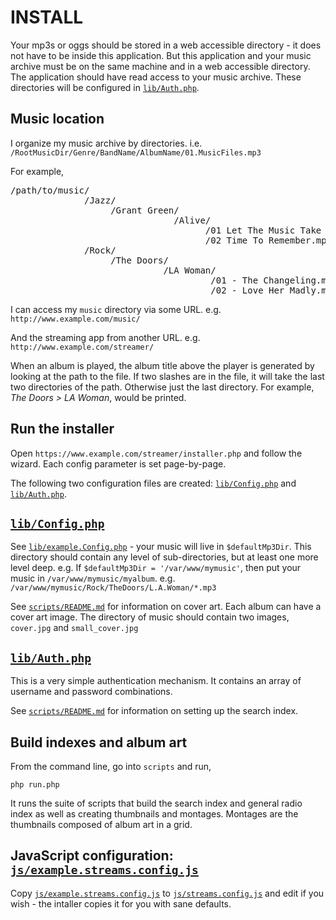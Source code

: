 INSTALL
=======

Your mp3s or oggs should be stored in a web accessible directory - it does
not have to be inside this application. But this application and your music
archive must be on the same machine and in a web accessible directory. 
The application should have read access to your music archive. These directories
will be configured in [`lib/Auth.php`](lib/Auth.php).

Music location
--------------

I organize my music archive by directories. i.e. `/RootMusicDir/Genre/BandName/AlbumName/01.MusicFiles.mp3`

For example,

<pre>
/path/to/music/
              /Jazz/
                   /Grant Green/
                               /Alive/
                                     /01 Let The Music Take Your Mind.mp3
                                     /02 Time To Remember.mp3
              /Rock/
                   /The Doors/
                             /LA Woman/
                                      /01 - The Changeling.mp3
                                      /02 - Love Her Madly.mp3
</pre>

I can access my `music` directory via some URL. e.g. `http://www.example.com/music/`

And the streaming app from another URL. e.g. `http://www.example.com/streamer/`

When an album is played, the album title above the player is generated by looking at the path to the
file. If two slashes are in the file, it will take the last two directories of the path. Otherwise
just the last directory. For example, *The Doors > LA Woman*, would be printed.


Run the installer
-----------------
Open `https://www.example.com/streamer/installer.php` and follow the wizard. Each config parameter is
set page-by-page.

The following two configuration files are created: [`lib/Config.php`](lib/Config.php) and [`lib/Auth.php`](lib/Auth.php).


[`lib/Config.php`](lib/Config.php)
--------------------------------------------------

See [`lib/example.Config.php`](lib/example.Config.php) - your music will live in `$defaultMp3Dir`. This directory
should contain any level of sub-directories, but at least one more level deep. 
e.g. If `$defaultMp3Dir = '/var/www/mymusic'`, then put your music in `/var/www/mymusic/myalbum`. 
e.g. `/var/www/mymusic/Rock/TheDoors/L.A.Woman/*.mp3`

See [`scripts/README.md`](scripts/README.md) for information on cover art. Each album can have a cover
art image. The directory of music should contain two images,
`cover.jpg` and `small_cover.jpg`


[`lib/Auth.php`](lib/Auth.php)
----------------------------------------------
This is a very simple authentication mechanism. It contains an array of username and password combinations.

See [`scripts/README.md`](scripts/README.md) for information on setting up the search index.



Build indexes and album art
---------------------------
From the command line, go into `scripts` and run,

`php run.php`

It runs the suite of scripts that build the search index and general radio index as well as creating thumbnails and montages. Montages
are the thumbnails composed of album art in a grid.


JavaScript configuration: [`js/example.streams.config.js`](js/example.streams.config.js)
----------------------------------------------------------------
Copy [`js/example.streams.config.js`](js/example.streams.config.js) to [`js/streams.config.js`](js/streams.config.js) and edit 
if you wish - the intaller copies it for you with sane defaults.
